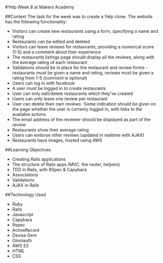 #Yelp
Week 8 at Makers Academy

##Context
The task for the week was to create a Yelp clone.
The website has the following functionality:
- Visitors can create new restaurants using a form, specifying a name and rating
- Restaurants can be edited and deleted
- Visitors can leave reviews for restaurants, providing a numerical score (1-5) and a comment about their experience
- The restaurants listings page should display all the reviews, along with the average rating of each restaurant
- Validations should be in place for the restaurant and review forms - restaurants must be given a name and rating, reviews must be given a rating from 1-5 (comment is optional)
- Users can log in with facebook
- A user must be logged in to create restaurants
- User can only edit/delete restaurants which they've created
- Users can only leave one review per restaurant
- User can delete their own reviews
-Some indication should be given on the page whether the user is currenty logged in, with links to the available actions
- The email address of the reviewer should be displayed as part of the review
- Restaurants show their average rating
- Users can endorse other reviews (updated in realtime with AJAX)
- Restaurants have images, hosted using AWS

##Learning Objectives
- Creating Rails applications
- The structure of Rails apps (MVC, the router, helpers)
- TDD in Rails, with RSpec & Capybara
- Associations
- Validations
- AJAX in Rails

##Technology Used
- Ruby
- Rails
- Javascript
- Capybara
- Rspec
- ActiveRecord
- Devise Gem
- Omniauth
- AWS S3
- HTML
- CSS
